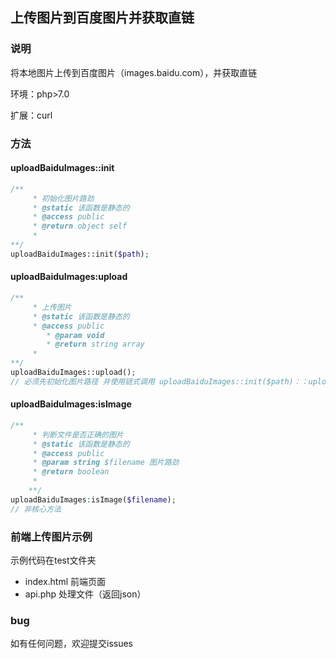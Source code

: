 ## 上传图片到百度图片并获取直链

### 说明

将本地图片上传到百度图片（images.baidu.com），并获取直链

环境：php>7.0

扩展：curl 

### 方法

#### uploadBaiduImages::init

```php
/**
     * 初始化图片路劲
     * @static 该函数是静态的
     * @access public
     * @return object self
     *
**/
uploadBaiduImages::init($path);
```

#### uploadBaiduImages:upload

```php
/**
     * 上传图片
     * @static 该函数是静态的
     * @access public
	 	* @param void
	 	* @return string array 
     *
**/
uploadBaiduImages::upload();
// 必须先初始化图片路径 并使用链式调用 uploadBaiduImages::init($path)：：upload();

```

#### uploadBaiduImages:isImage 

```php
/**
     * 判断文件是否正确的图片
     * @static 该函数是静态的
     * @access public 
     * @param string $filename 图片路劲
     * @return boolean
     *
    **/
uploadBaiduImages:isImage($filename);
// 非核心方法
```

### 前端上传图片示例

示例代码在test文件夹

- index.html 前端页面
- api.php 处理文件（返回json）

### bug

如有任何问题，欢迎提交issues